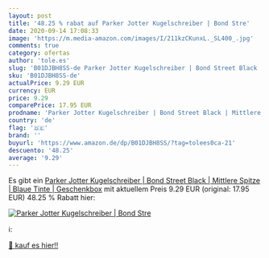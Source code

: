 ```yaml
---
layout: post
title: '48.25 % rabat auf Parker Jotter Kugelschreiber | Bond Stre'
date: 2020-09-14 17:08:33
image: 'https://m.media-amazon.com/images/I/211kzCKunxL._SL400_.jpg'
comments: true
category: ofertas
author: 'tole.es'
slug: 'B01DJBH8SS-de Parker Jotter Kugelschreiber | Bond Street Black |...'
sku: 'B01DJBH8SS-de'
actualPrice: 9.29 EUR
currency: EUR
price: 9.29
comparePrice: 17.95 EUR
prodname: 'Parker Jotter Kugelschreiber | Bond Street Black | Mittlere Spitze | Blaue Tinte | Geschenkbox'
country: 'de'
flag: '🇩🇪'
brand: ''
buyurl: 'https://www.amazon.de/dp/B01DJBH8SS/?tag=tolees0ca-21'
descuento: '48.25'
average: '9.29'
---
```


Es gibt ein [Parker Jotter Kugelschreiber | Bond Street Black | Mittlere Spitze | Blaue Tinte | Geschenkbox](https://www.amazon.de/dp/B01DJBH8SS/?tag=tolees0ca-21) mit aktuellem Preis 9.29 EUR (original: 17.95 EUR) 48.25 % Rabatt hier:

[![Parker Jotter Kugelschreiber | Bond Stre](https://m.media-amazon.com/images/I/211kzCKunxL._SL400_.jpg)](https://www.amazon.de/dp/B01DJBH8SS/?tag=tolees0ca-21)

ℹ️:


[🛒 kauf es hier!!](https://www.amazon.de/dp/B01DJBH8SS/?tag=tolees0ca-21)
